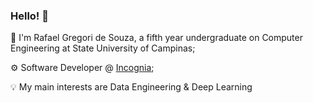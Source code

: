 ### Hello! 👋

📢 I'm Rafael Gregori de Souza, a fifth year undergraduate on Computer Engineering at State University of Campinas;

⚙️ Software Developer @ [Incognia](https://www.incognia.com/);

💡 My main interests are Data Engineering & Deep Learning


<!--
**RafaelGreg18/RafaelGreg18** is a ✨ _special_ ✨ repository because its `README.md` (this file) appears on your GitHub profile.

Here are some ideas to get you started:

- 🔭 I’m currently working on ...
- 🌱 I’m currently learning ...
- 👯 I’m looking to collaborate on ...
- 🤔 I’m looking for help with ...
- 💬 Ask me about ...
- 📫 How to reach me: ...
- 😄 Pronouns: ...
- ⚡ Fun fact: ...
-->
